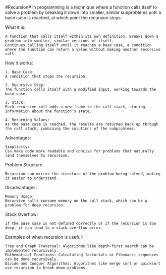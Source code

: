 #Recursion# in programming is a technique where a function calls itself to solve a problem by breaking it down into smaller, similar subproblems until a base case is reached, at which point the recursion stops. 

What it is:

    A function that calls itself within its own definition. Breaks down a problem into smaller, similar versions of itself. 
    Continues calling itself until it reaches a base case, a condition where the function can return a value without making another recursive call. 

How it works:

    1. Base Case:
    A condition that stops the recursion. 

    2. Recursive Step:
    The function calls itself with a modified input, working towards the base case.

    3. Stack:
    Each recursive call adds a new frame to the call stack, storing information about the function's state.

    4. Returning Values:
    As the base case is reached, the results are returned back up through the call stack, combining the solutions of the subproblems. 

Advantages:

    Simplicity:
    Can make code more readable and concise for problems that naturally lend themselves to recursion. 

Problem Structure:

    Recursion can mirror the structure of the problem being solved, making it easier to understand. 

Disadvantages:

    Memory Usage:
    Recursive calls consume memory on the call stack, which can be a problem for deep recursion. 

Stack Overflow:

    If the base case is not defined correctly or if the recursion is too deep, it can lead to a stack overflow error. 

Examples of when recursion is useful:

    Tree and Graph Traversal: Algorithms like depth-first search can be implemented recursively. 
    Mathematical Functions: Calculating factorials or Fibonacci sequences can be done recursively. 
    Divide and Conquer Algorithms: Algorithms like merge sort or quicksort use recursion to break down problems. 
